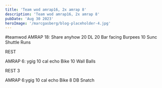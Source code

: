 ```yaml
---
title: 'Team wod amrap16, 2x amrap 8'
description: 'Team wod amrap16, 2x amrap 8'
pubDate: 'Aug 30 2023'
heroImage: '/marcgasberg/blog-placeholder-4.jpg'
---
```

#teamwod
AMRAP 18: Share anyhow
20 DL
20 Bar facing Burpees 
10 Sunc Shuttle Runs

REST 

AMRAP 6: ygig
10 cal echo Bike
10 Wall Balls 

REST 3 

AMRAP 6:ygig
10 cal echo Bike
 8 DB Snatch
